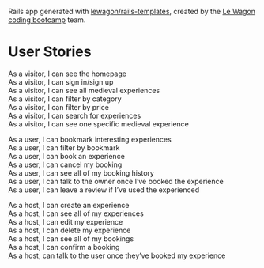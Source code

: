 Rails app generated with [lewagon/rails-templates](https://github.com/lewagon/rails-templates), created by the [Le Wagon coding bootcamp](https://www.lewagon.com) team.

<h1>User Stories</h1>

As a visitor, I can see the homepage  
As a visitor, I can sign in/sign up  
As a visitor, I can see all medieval experiences  
As a visitor, I can filter by category  
As a visitor, I can filter by price  
As a visitor, I can search for experiences  
As a visitor, I can see one specific medieval experience  
  
As a user, I can bookmark interesting experiences  
As a user, I can filter by bookmark  
As a user, I can book an experience  
As a user, I can cancel my booking  
As a user, I can see all of my booking history  
As a user, I can talk to the owner once I’ve booked the experience  
As a user, I can leave a review if I’ve used the experienced  

As a host, I can create an experience  
As a host, I can see all of my experiences  
As a host, I can edit my experience  
As a host, I can delete my experience  
As a host, I can see all of my bookings  
As a host, I can confirm a booking  
As a host, can talk to the user once they’ve booked my experience  
